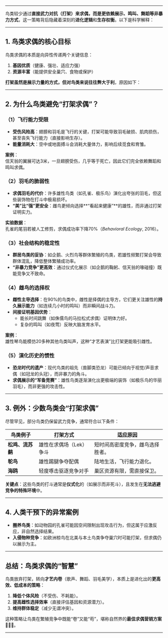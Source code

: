 
---

鸟类较少通过**直接武力对抗（打架）​**来求偶，而是更依赖**展示、鸣叫、舞蹈等非暴力方式**，这一策略背后隐藏着深刻的**进化逻辑**和**生存权衡**。以下是科学解释：

---

## ​**1. 鸟类求偶的核心目标**​

鸟类求偶的本质是向异性传递两个关键信息：

1. ​**基因优质**​（健康、强壮、适应力强）
2. ​**资源丰富**​（能提供安全巢穴、食物或保护）

​**打架虽然是展示力量的方式，但对鸟类来说往往弊大于利**，原因如下：

---

## ​**2. 为什么鸟类避免“打架求偶”？​**​

### ​**​（1）飞行能力受限**​

- ​**受伤风险高**​：翅膀和羽毛是飞行的关键，打架可能导致羽毛破损、肌肉损伤，甚至丧失飞行能力（直接影响生存）。
- ​**能量消耗大**​：空中或地面搏斗会消耗大量体力，影响后续觅食和育雏。

​**案例**​：  
信天翁的翼展可达3米，一旦翅膀受伤，几乎等于死亡，因此它们完全依赖舞蹈和鸣叫求偶。

### ​**​（2）羽毛的脆弱性**​

- ​**求偶羽毛的代价**​：许多雄性鸟类（如孔雀、极乐鸟）演化出夸张的羽毛，但这些装饰物在打斗中极易损坏。
- ​**​“美”比“强”更安全**​：雌鸟更倾向选择**​“看起来健康”​**的雄性，而非通过打架证明实力。

​**实验数据**​：  
孔雀的尾羽若被人工修剪，求偶成功率下降70%（_Behavioral Ecology_, 2016）。

### ​**​（3）社会结构的稳定性**​

- ​**群居鸟类的妥协**​：如企鹅、火烈鸟等群体繁殖的鸟类，若雄性频繁打架会导致群体混乱，降低整体繁殖成功率。
- ​**​“非暴力竞争”更高效**​：通过仪式化展示（如企鹅的鞠躬、信天翁的喙碰撞）既能竞争又不致命。

### ​**​（4）雌鸟的选择权**​

- ​**雌性主导选择**​：在90%的鸟类中，雌性是择偶的主导方，它们更关注雄性的**持久展示能力**​（如连续几小时的鸣叫）而非瞬间战斗力。
- ​**间接证明基因优势**​：
    - 能长时间跳舞（如侏儒鸟的马拉松式求偶）证明体力好。
    - 复杂的鸣叫（如夜莺）反映大脑发育水平。

​**案例**​：  
雄性琴鸟能模仿20多种其他鸟类叫声，这种“才艺表演”比打架更能吸引雌性。

### ​**​（5）演化历史的惯性**​

- ​**恐龙时代的遗产**​：现代鸟类的祖先（兽脚类恐龙）可能已倾向于视觉/声音求偶（如冠龙的头冠），而非暴力的角斗。
- ​**求偶展示的“军备竞赛”​**​：雄性鸟类逐渐演化出更极端的装饰（如极乐鸟的华丽羽毛），而非更强的攻击性。

---

## ​**3. 例外：少数鸟类会“打架求偶”​**​

尽管罕见，部分鸟类仍保留武力竞争，通常符合以下条件：

|​**鸟类例子**​|​**打架方式**​|​**适应原因**​|
|---|---|---|
|​**松鸡、流苏鹬**​|雄性在求偶场（Lek）争斗|短时间高密度竞争，雌鸟选择胜者。|
|​**鸵鸟**​|雄性踢腿争夺配偶|陆地生活，飞行能力退化。|
|​**海鸥**​|轻度啄击驱逐竞争对手|巢区资源有限，需直接保卫。|

​**关键点**​：这些鸟类的打斗通常是**仪式化**的（如展示而非死斗），且发生在**无法逃避竞争的特殊环境**中。

---

## ​**4. 人类干预下的异常案例**​

- ​**圈养鸟类**​：如动物园的孔雀可能因空间限制出现攻击行为，但这属于应激反应，非自然选择结果。
- ​**入侵物种竞争**​：如欧洲椋鸟在北美与本土鸟类争夺巢穴时可能打架，但求偶仍以展示为主。

---

## ​**总结：鸟类求偶的“智慧”​**​

鸟类放弃打架，转向**才艺内卷**​（歌声、舞蹈、羽毛美学），本质上是进化出的**更高效、低成本的策略**​：

1. ​**降低个体风险**​（不受伤、不耗能）。
2. ​**提高雌性选择效率**​（直接评估基因和资源潜力）。
3. ​**维持群体稳定**​（减少无谓冲突）。

这种策略让鸟类在繁殖竞争中既能“卷”又能“苟”，堪称自然界的**最佳求偶营销方案**​ 🎤🕺💃。

---

